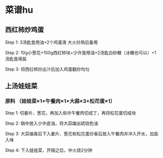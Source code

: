 # 菜谱hu

## 西红柿炒鸡蛋

Step 1: 3汤匙食用油+2个鸡蛋液 大火炒熟后备用

Step 2: 10g小葱花+150g西红柿块+少许食用油+2汤匙白砂糖（冰糖也可以）+1汤匙食用盐

Step 3: 将西红柿炒出汁后加入鸡蛋翻炒均匀


## 上汤娃娃菜

### 原料 （娃娃菜×1+午餐肉×1+大蒜×3+松花蛋×1）

Step 1: 切姜片、葱花，再加入些许午餐肉切成丁，再将松花蛋切成块

Step 2: 锅中放入少许底油，将大蒜煸出琥珀色油

Step 3: 大蒜煸香后下入姜片、葱花和松花蛋炒香后放入午餐肉并冲入开水，加盐入味

Step 4: 下入娃娃菜，开锅之后，中火烧2分钟
